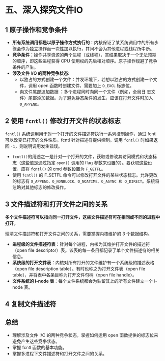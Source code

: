 # 五、深入探究文件IO

## 1 原子操作和竞争条件

- **所有系统调用都是以原子操作方式执行的**：内核保证了某系统调用中的所有步骤会作为独立操作而一次性加以执行，其间不会为其他进程或线程所中断。
- **竞争条件**：操作共享资源的两个进程（或线程），其结果取决于一个无法预期的顺序，即这些进程获得 CPU 使用权的先后相对顺序。原子操作规避了竞争条件的产生。
- **涉及文件 I/O 的两种竞争状态**:
  - 以独占的方式创建一个文件：并发环境下，若想以独占的方式创建一个文件，调用 open 函数时创建文件，需要加上  `O_EXCL` 标志位。
  - 向文件尾部追加数据 ：多个进程同时向同一个文件（例如，全局日 志文件）尾部添加数据。为了避免静态条件的发生，应该在打开文件时加入 `O_APPEND`。

## 2 使用 `fcntl()` 修改打开文件的状态标志

`fcntl()` 系统调用用于对一个打开的文件描述符执行一系列控制操作，通过 fcntl 可以改变已打开的文件性质。fcntl 针对描述符提供控制。调用 `fcntl()` 时如果返回 `-1`，则说明调用发生错误。

- `fcntl()`的用途之一是针对一个打开的文件，获取或修改其访问模式和状态标志（这些值是通过指定 `open()` 调用的 flag 参数来设置的）。要获取这些设置，应将 `fcntl()` 的 cmd 参数设置为 `F_GETFL`。
- 使用 `fcntl()` 的 F_SETFL 命令可以修改打开文件的某些状态标志。允许更改的标志有 `O_APPEND、O_NONBLOCK、O_NOATIME、O_ASYNC 和 O_DIRECT`。系统将忽略对其他标志的修改操作。

## 3 文件描述符和打开文件之间的关系

**多个文件描述符可以指向同一打开文件，这些文件描述符可在相同或不同的进程中打开**。

理清文件描述符和打开文件之间的关系，需要掌握内核维护的 3 个数据结构。

- **进程级的文件描述符表**：针对每个进程，内核为其维护打开文件的描述符（open file descriptor）表。该表的每一条目都记录了单个文件描述符的相关信息。
- **系统级的打开文件表**：内核对所有打开的文件维护有一个系统级的描述表格（open file description table）。有时也称之为打开文件表（open file table），并将表中各条目称为打开文件句柄（open file handle）。
- **文件系统的 i-node 表**：每个文件系统都会为驻留其上的所有文件建立一个 i-node 表。

## 4 复制文件描述符

## 总结

- 理解涉及文件 I/O 的两种竞争状态，掌握如何运用 open 函数提供的标志位来避免产生这些竞争状态。
- 掌握 fcntl 函数的基本功能。
- 掌握多进程下文件描述符和打开文件之间的关系。
